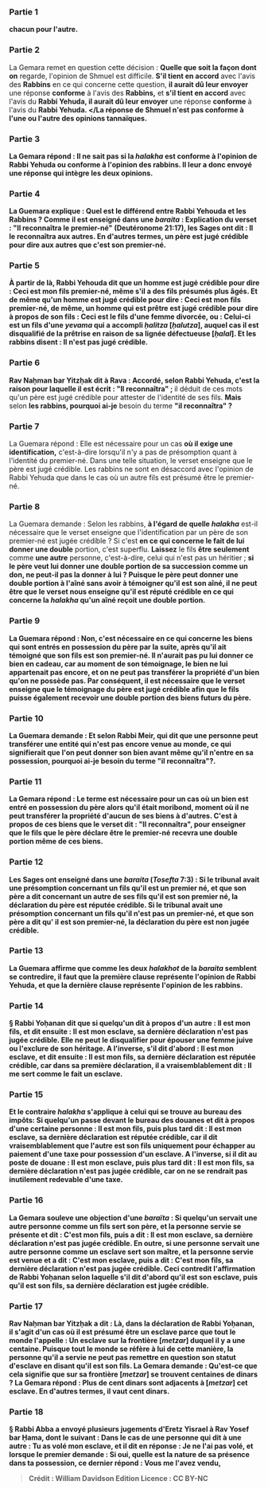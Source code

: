
### Partie 1
<b>chacun pour l'autre.</b>

### Partie 2
La Gemara remet en question cette décision : <b>Quelle que soit la façon dont on</b> regarde, l'opinion de Shmuel est difficile. <b>S'il tient en accord</b> avec l'avis des <b>Rabbins</b> en ce qui concerne cette question, <b>il aurait dû leur envoyer</b> une réponse <b>conforme</b> à l'avis des <b>Rabbins,</b> et <b>s'il tient en accord</b> avec l'avis du <b>Rabbi Yehuda, il aurait dû leur envoyer</b> une réponse <b>conforme</b> à l'avis du <b>Rabbi Yehuda. </La réponse de Shmuel n'est pas conforme à l'une ou l'autre des opinions tannaïques.

### Partie 3
La Gemara répond : <b>Il ne sait pas si</b> la <i>halakha</i> est <b>conforme</b> à l'opinion de <b>Rabbi Yehuda ou conforme</b> à l'opinion des <b>rabbins.</b> Il leur a donc envoyé une réponse qui intègre les deux opinions.

### Partie 4
La Guemara explique : <b>Quel est</b> le différend entre Rabbi Yehouda et les Rabbins ? <b>Comme il est enseigné</b> dans une <i>baraita</i> : Explication du verset : <b>"Il reconnaîtra</b> le premier-né" (Deutéronome 21:17), les Sages ont dit : <b>Il le reconnaîtra aux autres.</b> En d'autres termes, un père est jugé crédible pour dire aux autres que c'est son premier-né.

### Partie 5
<b>À partir de là, Rabbi Yehouda dit</b> que <b>un homme est jugé crédible pour dire : Ceci</b> est <b>mon fils premier-né,</b> même s'il a des fils présumés plus âgés. <b>Et de même qu'un homme est jugé crédible pour dire : Ceci</b> est <b>mon fils premier-né, de même, un homme</b> qui est prêtre <b>est jugé crédible pour dire</b> à propos de son fils : <b>Ceci</b> est <b>le fils d'une femme divorcée, ou : Celui-ci</b> est <b>un fils d'une <i>yevama</i> qui a accompli <i>ḥalitza</i> [<i>ḥalutza</i>],</b> auquel cas il est disqualifié de la prêtrise en raison de sa lignée défectueuse [<i>ḥalal</i>]. <b>Et les rabbins disent : Il n'est pas jugé crédible.</b>

### Partie 6
<b>Rav Naḥman bar Yitzḥak dit à Rava : Accordé,</b> selon <b>Rabbi Yehuda, c'est</b> la raison pour laquelle il est écrit : "Il reconnaîtra" ; </b> il déduit de ces mots qu'un père est jugé crédible pour attester de l'identité de ses fils. <b>Mais</b> selon <b>les rabbins, pourquoi ai-je</b> besoin du terme <b>"il reconnaîtra" ?</b>

### Partie 7
La Guemara répond : Elle est nécessaire pour un cas <b>où il exige une identification,</b> c'est-à-dire lorsqu'il n'y a pas de présomption quant à l'identité du premier-né. Dans une telle situation, le verset enseigne que le père est jugé crédible. Les rabbins ne sont en désaccord avec l'opinion de Rabbi Yehuda que dans le cas où un autre fils est présumé être le premier-né.

### Partie 8
La Guemara demande : Selon les rabbins, <b>à l'égard de quelle <i>halakha</i></b> est-il nécessaire que le verset enseigne que l'identification par un père de son premier-né est jugée crédible ? Si c'est <b>en ce qui concerne le fait de lui donner une double</b> portion, c'est superflu. <b>Laissez</b> le fils <b>être seulement</b> comme <b>une autre</b> personne, c'est-à-dire, celui qui n'est pas un héritier ; <b>si le père <b>veut lui donner</b> une double portion de sa succession <b>comme un don, ne peut-il pas la donner</b> à <b>lui ?</b> Puisque le père peut donner une double portion à l'aîné sans avoir à témoigner qu'il est son aîné, il ne peut être que le verset nous enseigne qu'il est réputé crédible en ce qui concerne la <i>halakha</i> qu'un aîné reçoit une double portion.

### Partie 9
La Guemara répond : <b>Non,</b> c'est <b>nécessaire en ce qui concerne les biens qui sont entrés</b> en possession du père <b>par la suite,</b> après qu'il ait témoigné que son fils est son premier-né. Il n'aurait pas pu lui donner ce bien en cadeau, car au moment de son témoignage, le bien ne lui appartenait pas encore, et on ne peut pas transférer la propriété d'un bien qu'on ne possède pas. Par conséquent, il est nécessaire que le verset enseigne que le témoignage du père est jugé crédible afin que le fils puisse également recevoir une double portion des biens futurs du père.

### Partie 10
La Guemara demande : <b>Et selon Rabbi Meir, qui dit</b> que <b>une personne peut transférer une entité qui n'est pas</b> encore <b>venue au monde,</b> ce qui signifierait que l'on peut donner son bien avant même qu'il n'entre en sa possession, <b>pourquoi ai-je</b> besoin du terme <b>"il reconnaîtra"?</b>.

### Partie 11
La Gemara répond : Le terme est nécessaire pour un cas <b>où un bien est entré</b> en possession du père <b>alors qu'il était moribond,</b> moment où il ne peut transférer la propriété d'aucun de ses biens à d'autres. C'est à propos de ces biens que le verset dit : "Il reconnaîtra", pour enseigner que le fils que le père déclare être le premier-né recevra une double portion même de ces biens.

### Partie 12
<b>Les Sages ont enseigné</b> dans une <i>baraita</i> (<i>Tosefta</i> 7:3) : Si le tribunal <b>avait une présomption concernant</b> un fils <b>qu'il est un premier né, et que son père a dit concernant un autre</b> de ses fils <b>qu'il est</b> son <b>premier né,</b> la déclaration du père est <b>réputée crédible. </b> Si le tribunal <b>avait une présomption concernant</b> un fils <b>qu'il n'est pas un premier-né, et que son père a dit</b> qu' <b>il est</b> son <b>premier-né,</b> la déclaration du père est <b>non jugée crédible.</b>

### Partie 13
La Guemara affirme que comme les deux <i>halakhot</i> de la <i>baraita</i> semblent se contredire, il faut que <b>la première clause</b> représente l'opinion de <b>Rabbi Yehuda, et que la dernière clause</b> représente l'opinion de <b>les rabbins.</b>

### Partie 14
§ <b>Rabbi Yoḥanan dit</b> que si quelqu'un <b>dit</b> à propos d'un autre : <b>Il est mon fils, et dit ensuite : Il est mon esclave,</b> sa dernière déclaration n'est <b>pas jugée crédible.</b> Elle ne peut le disqualifier pour épouser une femme juive ou l'exclure de son héritage. A l'inverse, s'il dit d'abord : <b>Il est mon esclave, et dit ensuite : Il est mon fils,</b> sa dernière déclaration est <b>réputée crédible, car</b> dans sa première déclaration, il a vraisemblablement <b>dit : Il me sert comme le fait un esclave</b>.

### Partie 15
<b>Et le contraire</b> <i>halakha</i> s'applique <b>à</b> celui qui se trouve <b>au bureau des impôts:</b> Si quelqu'un <b>passe devant le bureau des douanes et dit</b> à propos d'une certaine personne : <b>Il est mon fils, puis</b> plus tard <b>dit : Il est mon esclave,</b> sa dernière déclaration est <b>réputée crédible,</b> car il dit vraisemblablement que l'autre est son fils uniquement pour échapper au paiement d'une taxe pour possession d'un esclave. A l'inverse, si <b>il dit</b> au poste de douane : <b>Il est mon esclave, puis</b> plus tard <b>dit : Il est mon fils,</b> sa dernière déclaration n'est <b>pas jugée crédible,</b> car on ne se rendrait pas inutilement redevable d'une taxe.

### Partie 16
La Gemara <b>souleve une objection</b> d'une <i>baraïta</i> : Si quelqu'un <b>servait</b> une autre personne <b>comme un fils</b> sert son père, <b>et</b> la personne servie <b>se présente et dit : C'est mon fils, puis a dit : Il est mon esclave,</b> sa dernière déclaration n'est <b>pas jugée crédible.</b> En outre, si une personne <b>servait</b> une autre personne <b>comme un esclave</b> sert son maître, <b>et</b> la personne servie <b>est venue et a dit : C'est mon esclave, puis a dit : C'est mon fils,</b> sa dernière déclaration n'est <b>pas jugée crédible.</b> Ceci contredit l'affirmation de Rabbi Yoḥanan selon laquelle s'il dit d'abord qu'il est son esclave, puis qu'il est son fils, sa dernière déclaration est jugée crédible.

### Partie 17
<b>Rav Naḥman bar Yitzḥak a dit : Là,</b> dans la déclaration de Rabbi Yoḥanan, il s'agit d'un cas où il est présumé être un esclave <b>parce que</b> tout le monde l'<b>appelle : Un esclave</b> sur la <b>frontière [<i>metzar</i>]</b> duquel il y a <b>une centaine.</b> Puisque tout le monde se réfère à lui de cette manière, la personne qu'il a servie ne peut pas remettre en question son statut d'esclave en disant qu'il est son fils. La Gemara demande : <b>Qu'est-ce que cela signifie que sur sa <b>frontière [<i>metzar</i>]</b> se trouvent <b>centaines de dinars ?</b> La Gemara répond : <b>Plus de cent dinars sont adjacents à [<i>metzar</i>]</b> cet <b>esclave.</b> En d'autres termes, il vaut cent dinars.

### Partie 18
§ <b>Rabbi Abba</b> a envoyé plusieurs jugements d'Eretz Yisrael <b>à Rav Yosef bar Ḥama,</b> dont le suivant : Dans le cas de <b>une personne qui dit à une autre : Tu as volé mon esclave, et il dit</b> en réponse : <b>Je ne l'ai pas volé</b>, et lorsque le premier demande : Si oui, <b>quelle est la nature de sa</b> présence <b>dans ta</b> possession, ce dernier répond : <b>Vous me l'avez vendu,</b>

>Crédit : William Davidson Edition
>Licence : CC BY-NC